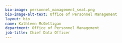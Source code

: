 ```yaml
---
bio-image: personnel_management_seal.png
bio-image-alt-text: Office of Personnel Management
layout: bio
name: Kathleen McGettigan
department: Office of Personnel Management
job-title: Chief Data Officer
---
```

